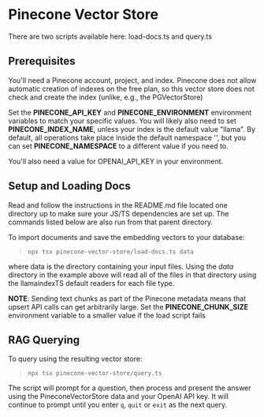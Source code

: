 # Pinecone Vector Store

There are two scripts available here: load-docs.ts and query.ts

## Prerequisites

You'll need a Pinecone account, project, and index. Pinecone does not allow automatic creation of indexes on the free plan,
so this vector store does not check and create the index (unlike, e.g., the PGVectorStore)

Set the **PINECONE_API_KEY** and **PINECONE_ENVIRONMENT** environment variables to match your specific values.
You will likely also need to set **PINECONE_INDEX_NAME**, unless your index is the default value "llama".
By default, all operations take place inside the default namespace '', but you can set **PINECONE_NAMESPACE** to a different value if you need to.

You'll also need a value for OPENAI_API_KEY in your environment.

## Setup and Loading Docs

Read and follow the instructions in the README.md file located one directory up to make sure your JS/TS dependencies are set up. The commands listed below are also run from that parent directory.

To import documents and save the embedding vectors to your database:

> `npx tsx pinecone-vector-store/load-docs.ts data`

where data is the directory containing your input files. Using the _data_ directory in the example above will read all of the files in that directory using the llamaindexTS default readers for each file type.

**NOTE**: Sending text chunks as part of the Pinecone metadata means that upsert API calls can get arbitrarily large. Set the **PINECONE_CHUNK_SIZE** environment variable to a smaller value if the load script fails

## RAG Querying

To query using the resulting vector store:

> `npx tsx pinecone-vector-store/query.ts`

The script will prompt for a question, then process and present the answer using the PineconeVectorStore data and your OpenAI API key. It will continue to prompt until you enter `q`, `quit` or `exit` as the next query.
